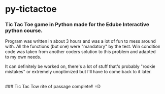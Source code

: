 # py-tictactoe

### Tic Tac Toe game in Python made for the Edube Interactive python course.


Program was written in about 3 hours and was a lot of fun to mess around with. All the functions (but one) were "mandatory" by the test. Win condition code was taken from another coders solution to this problem and adapted to my own needs.

It can definitely be worked on, there's a lot of stuff that's probably "rookie mistakes" or extremely unoptimized but I'll have to come back to it later.   

<br>
### Tic Tac Tow rite of passage complete!! =D
